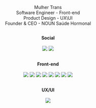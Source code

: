 
<p align='center'>
       Mulher Trans
       <br>
       Software Engineer - Front-end
       <br>
       Product Design - UX\UI
       <br>
       Founder & CEO - NOUN Saúde Hormonal
</p>

##
<p align='center'>
    <strong>Social</strong>
    <br>
    <br>
    <a href="https://www.linkedin.com/in/urariel/" target="_blank"><img src="https://img.shields.io/badge/-LinkedIn-0A66C2?logo=LinkedIn&logoColor=white&style=flat"             target="_blank"></a>
    <a href="https://www.instagram.com/urslariel/" target="_blank"><img src="https://img.shields.io/badge/-Instagram-E4405F?logo=Instagram&logoColor=white&style=flat" target="_blank"></a>  
</p>


##
<p align='center'>
    <strong>Front-end</strong>
    <br>
    <br>
    <a href="https://developer.mozilla.org/pt-BR/docs/Web/HTML/Element" target="_blank"><img src="https://img.shields.io/badge/-HTML5-E34F26?logo=HTML5&logoColor=white&style=flat" target="_blank"></a>
    <a href="https://developer.mozilla.org/pt-BR/docs/Web/CSS" target="_blank"><img src="https://img.shields.io/badge/-CSS3-1572B6?logo=CSS3&logoColor=white&style=flat" target="_blank"></a>
    <a href="https://developer.mozilla.org/pt-BR/docs/Web/JavaScript" target="_blank"><img src="https://img.shields.io/badge/Javascript-4a4747?style=flat-the-badge&logo=javascript&logoColor=F7DF1E"></a>
    <a href="https://www.typescriptlang.org/docs/" target="_blank"><img src="https://img.shields.io/badge/-Typescript-3178C6?logo=TypeScript&logoColor=white&style=flat"></a>
    <a href="https://pt-br.reactjs.org/" target="_blank"><img src="https://img.shields.io/badge/-React-3fa4e8?logo=React&logoColor=white&style=flat"></a>
    <a href="https://github.com/" target="_blank"><img src="https://img.shields.io/badge/-GitHub-4a4747?logo=GitHub&logoColor=white&style=flat"></a>
    <a href="https://git-scm.com/" target="_blank"><img src="https://img.shields.io/badge/-Git-F05032?logo=Git&logoColor=white&style=flat"></a>
    <a href="https://code.visualstudio.com/" target="_blank"><img src="https://img.shields.io/badge/-VS Code-007ACC?logo=Visual Studio Code&logoColor=white&style=flat"></a>
</p>
     
##
<p align='center'> 
    <strong>UX/UI</strong>
    <br>
    <br>
    <a href="https://www.figma.com/" target="_blank"><img src="https://img.shields.io/badge/-Figma-F24E1E?logo=Figma&logoColor=white&style=flat"></a>
</p>

